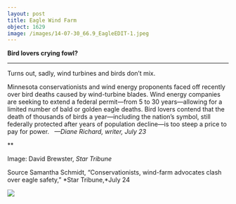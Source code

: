 ```yaml
---
layout: post
title: Eagle Wind Farm
object: 1629
image: /images/14-07-30_66.9_EagleEDIT-1.jpeg
---
```

**Bird lovers crying fowl?**

****

Turns out, sadly, wind turbines and birds don’t mix.

Minnesota conservationists and wind energy proponents faced off recently over bird deaths caused by wind-turbine blades. Wind energy companies are seeking to extend a federal permit—from 5 to 30 years—allowing for a limited number of bald or golden eagle deaths. Bird lovers contend that the death of thousands of birds a year—including the nation’s symbol, still federally protected after years of population decline—is too steep a price to pay for power.   *—Diane Richard, writer, July 23*

**

Image: David Brewster, *Star Tribune*

Source Samantha Schmidt, “Conservationists, wind-farm advocates clash over eagle safety,” *Star Tribune,*July 24

![]({{siteurl.base}}/images/14-07-30_66.9_EagleEDIT-1.jpeg)
